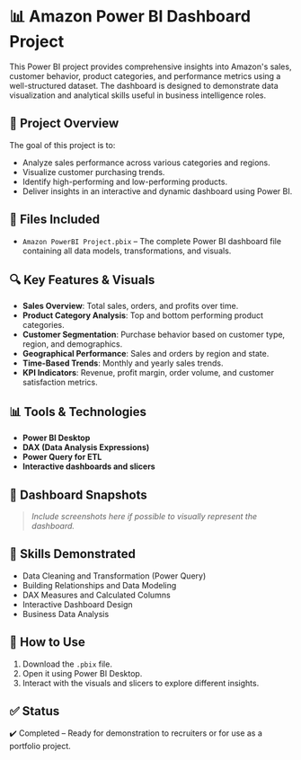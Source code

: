 # 📊 Amazon Power BI Dashboard Project

This Power BI project provides comprehensive insights into Amazon's sales, customer behavior, product categories, and performance metrics using a well-structured dataset. The dashboard is designed to demonstrate data visualization and analytical skills useful in business intelligence roles.

## 🚀 Project Overview

The goal of this project is to:
- Analyze sales performance across various categories and regions.
- Visualize customer purchasing trends.
- Identify high-performing and low-performing products.
- Deliver insights in an interactive and dynamic dashboard using Power BI.

## 📂 Files Included

- `Amazon PowerBI Project.pbix` – The complete Power BI dashboard file containing all data models, transformations, and visuals.

## 🔍 Key Features & Visuals

- **Sales Overview**: Total sales, orders, and profits over time.
- **Product Category Analysis**: Top and bottom performing product categories.
- **Customer Segmentation**: Purchase behavior based on customer type, region, and demographics.
- **Geographical Performance**: Sales and orders by region and state.
- **Time-Based Trends**: Monthly and yearly sales trends.
- **KPI Indicators**: Revenue, profit margin, order volume, and customer satisfaction metrics.

## 📊 Tools & Technologies

- **Power BI Desktop**
- **DAX (Data Analysis Expressions)**
- **Power Query for ETL**
- **Interactive dashboards and slicers**

## 📸 Dashboard Snapshots

> _Include screenshots here if possible to visually represent the dashboard._

## 🧠 Skills Demonstrated

- Data Cleaning and Transformation (Power Query)
- Building Relationships and Data Modeling
- DAX Measures and Calculated Columns
- Interactive Dashboard Design
- Business Data Analysis

## 📁 How to Use

1. Download the `.pbix` file.
2. Open it using Power BI Desktop.
3. Interact with the visuals and slicers to explore different insights.

## ✅ Status

✔️ Completed – Ready for demonstration to recruiters or for use as a portfolio project.

